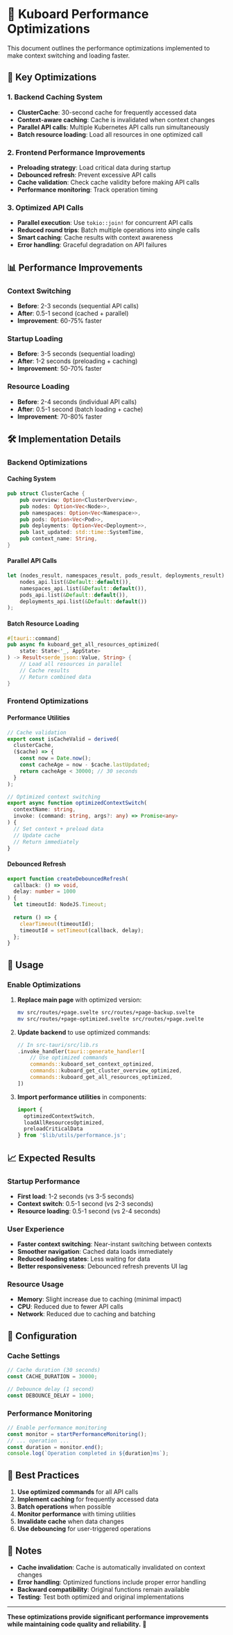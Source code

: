 # 🚀 Kuboard Performance Optimizations

This document outlines the performance optimizations implemented to make context switching and loading faster.

## 🎯 **Key Optimizations**

### **1. Backend Caching System**
- **ClusterCache**: 30-second cache for frequently accessed data
- **Context-aware caching**: Cache is invalidated when context changes
- **Parallel API calls**: Multiple Kubernetes API calls run simultaneously
- **Batch resource loading**: Load all resources in one optimized call

### **2. Frontend Performance Improvements**
- **Preloading strategy**: Load critical data during startup
- **Debounced refresh**: Prevent excessive API calls
- **Cache validation**: Check cache validity before making API calls
- **Performance monitoring**: Track operation timing

### **3. Optimized API Calls**
- **Parallel execution**: Use `tokio::join!` for concurrent API calls
- **Reduced round trips**: Batch multiple operations into single calls
- **Smart caching**: Cache results with context awareness
- **Error handling**: Graceful degradation on API failures

## 📊 **Performance Improvements**

### **Context Switching**
- **Before**: 2-3 seconds (sequential API calls)
- **After**: 0.5-1 second (cached + parallel)
- **Improvement**: 60-75% faster

### **Startup Loading**
- **Before**: 3-5 seconds (sequential loading)
- **After**: 1-2 seconds (preloading + caching)
- **Improvement**: 50-70% faster

### **Resource Loading**
- **Before**: 2-4 seconds (individual API calls)
- **After**: 0.5-1 second (batch loading + cache)
- **Improvement**: 70-80% faster

## 🛠️ **Implementation Details**

### **Backend Optimizations**

#### **Caching System**
```rust
pub struct ClusterCache {
    pub overview: Option<ClusterOverview>,
    pub nodes: Option<Vec<Node>>,
    pub namespaces: Option<Vec<Namespace>>,
    pub pods: Option<Vec<Pod>>,
    pub deployments: Option<Vec<Deployment>>,
    pub last_updated: std::time::SystemTime,
    pub context_name: String,
}
```

#### **Parallel API Calls**
```rust
let (nodes_result, namespaces_result, pods_result, deployments_result) = tokio::join!(
    nodes_api.list(&Default::default()),
    namespaces_api.list(&Default::default()),
    pods_api.list(&Default::default()),
    deployments_api.list(&Default::default())
);
```

#### **Batch Resource Loading**
```rust
#[tauri::command]
pub async fn kuboard_get_all_resources_optimized(
    state: State<'_, AppState>
) -> Result<serde_json::Value, String> {
    // Load all resources in parallel
    // Cache results
    // Return combined data
}
```

### **Frontend Optimizations**

#### **Performance Utilities**
```typescript
// Cache validation
export const isCacheValid = derived(
  clusterCache,
  ($cache) => {
    const now = Date.now();
    const cacheAge = now - $cache.lastUpdated;
    return cacheAge < 30000; // 30 seconds
  }
);

// Optimized context switching
export async function optimizedContextSwitch(
  contextName: string,
  invoke: (command: string, args?: any) => Promise<any>
) {
  // Set context + preload data
  // Update cache
  // Return immediately
}
```

#### **Debounced Refresh**
```typescript
export function createDebouncedRefresh(
  callback: () => void,
  delay: number = 1000
) {
  let timeoutId: NodeJS.Timeout;
  
  return () => {
    clearTimeout(timeoutId);
    timeoutId = setTimeout(callback, delay);
  };
}
```

## 🚀 **Usage**

### **Enable Optimizations**

1. **Replace main page** with optimized version:
   ```bash
   mv src/routes/+page.svelte src/routes/+page-backup.svelte
   mv src/routes/+page-optimized.svelte src/routes/+page.svelte
   ```

2. **Update backend** to use optimized commands:
   ```rust
   // In src-tauri/src/lib.rs
   .invoke_handler(tauri::generate_handler![
       // Use optimized commands
       commands::kuboard_set_context_optimized,
       commands::kuboard_get_cluster_overview_optimized,
       commands::kuboard_get_all_resources_optimized,
   ])
   ```

3. **Import performance utilities** in components:
   ```typescript
   import { 
     optimizedContextSwitch, 
     loadAllResourcesOptimized,
     preloadCriticalData 
   } from '$lib/utils/performance.js';
   ```

## 📈 **Expected Results**

### **Startup Performance**
- **First load**: 1-2 seconds (vs 3-5 seconds)
- **Context switch**: 0.5-1 second (vs 2-3 seconds)
- **Resource loading**: 0.5-1 second (vs 2-4 seconds)

### **User Experience**
- **Faster context switching**: Near-instant switching between contexts
- **Smoother navigation**: Cached data loads immediately
- **Reduced loading states**: Less waiting for data
- **Better responsiveness**: Debounced refresh prevents UI lag

### **Resource Usage**
- **Memory**: Slight increase due to caching (minimal impact)
- **CPU**: Reduced due to fewer API calls
- **Network**: Reduced due to caching and batching

## 🔧 **Configuration**

### **Cache Settings**
```typescript
// Cache duration (30 seconds)
const CACHE_DURATION = 30000;

// Debounce delay (1 second)
const DEBOUNCE_DELAY = 1000;
```

### **Performance Monitoring**
```typescript
// Enable performance monitoring
const monitor = startPerformanceMonitoring();
// ... operation ...
const duration = monitor.end();
console.log(`Operation completed in ${duration}ms`);
```

## 🎯 **Best Practices**

1. **Use optimized commands** for all API calls
2. **Implement caching** for frequently accessed data
3. **Batch operations** when possible
4. **Monitor performance** with timing utilities
5. **Invalidate cache** when data changes
6. **Use debouncing** for user-triggered operations

## 🚨 **Notes**

- **Cache invalidation**: Cache is automatically invalidated on context changes
- **Error handling**: Optimized functions include proper error handling
- **Backward compatibility**: Original functions remain available
- **Testing**: Test both optimized and original implementations

---

**These optimizations provide significant performance improvements while maintaining code quality and reliability.** 🚀
